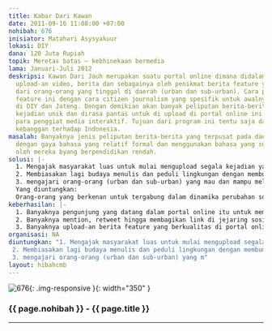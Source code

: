 ```yaml
---
title: Kabar Dari Kawan
date: 2011-09-16 11:08:00 +07:00
nohibah: 676
inisiator: Matahari Asysyakuur
lokasi: DIY
dana: 120 Juta Rupiah
topik: Meretas batas – kebhinekaan bermedia
lama: Januari-Juli 2012
deskripsi: Kawan Dari Jauh merupakan suatu portal online dimana didalamnya merupakan
  upload-an video, berita dan sebagainya oleh penikmat berita feature yang berasal
  dari orang-orang yang tinggal di daerah (urban dan sub-urban). Cara peliputan berita
  feature ini dengan cara citizen journalism yang spesifik untuk awalnya akan diujicobakan
  di DIY dan Jateng. Dengan demikian akan banyak peliputan berita-berita feature tentang
  kejadian unik dan dirasa pantas untuk di upload di portal online ini untuk dinikmati
  para penggiat media interaktif. Tujuan dari program ini tentu saja dapat meningkatkan
  kebanggan terhadap Indonesia.
masalah: Banyaknya jenis peliputan berita-berita yang terpusat pada daerah tertentu
  dengan gaya bahasa yang relatif formal dan menggunakan bahasa yang sulit dimengerti
  oleh mereka byang berpendidikan rendah.
solusi: |-
  1. Mengajak masyarakat luas untuk mulai mengupload segala kejadian yang dirasa unik dan pantas (mengandung nilai berita) dengan bentuk bahasa mereka sendiri untuk segmentasi umum;
  2. Membiasakan lagi budaya menulis dan peduli lingkungan dengan membumikan citizen journalism;
  3. mengajari orang-orang (urban dan sub-urban) yang mau dan mampu melakukan perubahan hidup untuk pemerataan merita
  Yang diuntungkan:
  Orang-orang yang berkenan untuk tergabung dalam dinamika perubahan sosial dalam hal ini teknologi informasi, dan integrasi media serta semua orang penggiat media baru, terutama yang update pada berita-berita terbaru yang tergabung baik dalam jejaring sosial maupun forum, dan sebagainya.
keberhasilan: |-
  1. Banyaknya pengunjung yang datang dalam portal online itu untuk membaca hingga berkomentar;
  2. Banyaknya mention, retweet hingga membagikan link di jejaring sosial;
  3. Banyaknya upload-an berita feature yang berkualitas di portal online tersebut.
organisasi: NA
diuntungkan: "1. Mengajak masyarakat luas untuk mulai mengupload segala kejadian yang dirasa unik dan pantas (mengandung nilai berita) dengan bentuk bahasa mereka sendiri untuk segmentasi umum;
 2. Membiasakan lagi budaya menulis dan peduli lingkungan dengan membumikan citizen journalism;
 3. mengajari orang-orang (urban dan sub-urban) yang m"
layout: hibahcmb
---
```


![676](/static/img/hibahcmb/676.png){: .img-responsive }{: width="350" }

### {{ page.nohibah }} - {{ page.title }}

---
